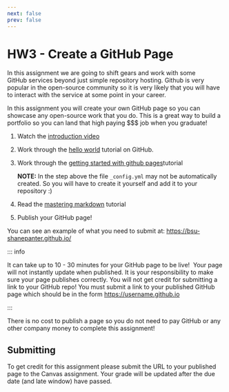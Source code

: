 ```yaml
---
next: false
prev: false
---
```

# HW3 - Create a GitHub Page


In this assignment we are going to shift gears and work with some GitHub services beyond just simple
repository hosting. Github is very popular in the open-source community so it is very likely that
you will have to interact with the service at some point in your career.

In this assignment you will create your own GitHub page so you can showcase any open-source work that you
do. This is a great way to build a portfolio so you can land that high paying $$$ job when you
graduate!

1. Watch the [introduction video](https://www.youtube.com/watch?v=0NW0hidCdYw)
2. Work through the [hello world](https://guides.github.com/activities/hello-world/) tutorial on GitHub.
3. Work through the [getting started with github pages](https://guides.github.com/features/pages/)tutorial

   **NOTE:** In the step above the file `_config.yml` may not be automatically created. So you will
   have to create it yourself and add it to your repository :)

4. Read the [mastering markdown](https://guides.github.com/features/mastering-markdown/) tutorial
5. Publish your GitHub page!

You can see an example of what you need to submit at: https://bsu-shanepanter.github.io/

::: info

It can take up to 10 - 30 minutes for your GitHub page to be live!  Your page will
not instantly update when published. It is your responsibility to make sure your page publishes
correctly. You will not get credit for submitting a link to your GitHub repo! You must submit a link
to your published GitHub page which should be in the form https://username.github.io

:::

There is no cost to publish a page so you do not need to pay GitHub or any other company money to
complete this assignment!

## Submitting

To get credit for this assignment please submit the URL to your published page to the Canvas
assignment. Your grade will be updated after the due date (and late window) have passed.

